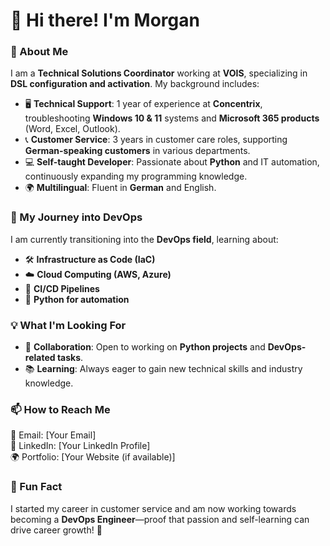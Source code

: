 # 👋 Hi there! I'm Morgan  

### 💼 About Me  
I am a **Technical Solutions Coordinator** working at **VOIS**, specializing in **DSL configuration and activation**. My background includes:  
- 🖥️ **Technical Support**: 1 year of experience at **Concentrix**, troubleshooting **Windows 10 & 11** systems and **Microsoft 365 products** (Word, Excel, Outlook).  
- 📞 **Customer Service**: 3 years in customer care roles, supporting **German-speaking customers** in various departments.  
- 💻 **Self-taught Developer**: Passionate about **Python** and IT automation, continuously expanding my programming knowledge.  
- 🌍 **Multilingual**: Fluent in **German** and English.  

### 🚀 My Journey into DevOps  
I am currently transitioning into the **DevOps field**, learning about:  
- 🛠️ **Infrastructure as Code (IaC)**  
- ☁️ **Cloud Computing (AWS, Azure)**  
- 🔄 **CI/CD Pipelines**  
- 🐍 **Python for automation**  

### 💡 What I'm Looking For  
- 🤝 **Collaboration**: Open to working on **Python projects** and **DevOps-related tasks**.  
- 📚 **Learning**: Always eager to gain new technical skills and industry knowledge.  

### 📫 How to Reach Me  
📧 Email: [Your Email]  
💼 LinkedIn: [Your LinkedIn Profile]  
🌍 Portfolio: [Your Website (if available)]  

### 🎯 Fun Fact  
I started my career in customer service and am now working towards becoming a **DevOps Engineer**—proof that passion and self-learning can drive career growth! 🚀  
